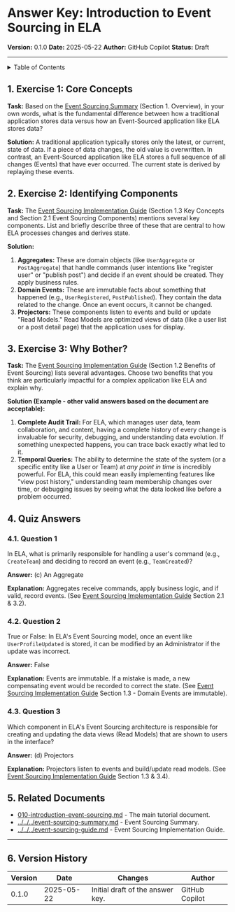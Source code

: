 <!-- filepath: /Users/s-a-c/nc/PhpstormProjects/ela-docs/docs/E_L_A/070-interactive-tutorials/050-event-sourcing/020-introduction-event-sourcing-answers.md -->
# Answer Key: Introduction to Event Sourcing in ELA

**Version:** 0.1.0
**Date:** 2025-05-22
**Author:** GitHub Copilot
**Status:** Draft

---

<details>
<summary>Table of Contents</summary>

- [Answer Key: Introduction to Event Sourcing in ELA](#answer-key-introduction-to-event-sourcing-in-ela)
  - [1. Exercise 1: Core Concepts](#1-exercise-1-core-concepts)
  - [2. Exercise 2: Identifying Components](#2-exercise-2-identifying-components)
  - [3. Exercise 3: Why Bother?](#3-exercise-3-why-bother)
  - [4. Quiz Answers](#4-quiz-answers)
    - [4.1. Question 1](#41-question-1)
    - [4.2. Question 2](#42-question-2)
    - [4.3. Question 3](#43-question-3)
  - [5. Related Documents](#5-related-documents)
  - [6. Version History](#6-version-history)

</details>

## 1. Exercise 1: Core Concepts

**Task:** Based on the [Event Sourcing Summary](../../../event-sourcing-summary.md) (Section 1. Overview), in your own words, what is the fundamental difference between how a traditional application stores data versus how an Event-Sourced application like ELA stores data?

**Solution:**
A traditional application typically stores only the latest, or current, state of data. If a piece of data changes, the old value is overwritten. In contrast, an Event-Sourced application like ELA stores a full sequence of all changes (Events) that have ever occurred. The current state is derived by replaying these events.

## 2. Exercise 2: Identifying Components

**Task:** The [Event Sourcing Implementation Guide](../../../event-sourcing-guide.md) (Section 1.3 Key Concepts and Section 2.1 Event Sourcing Components) mentions several key components. List and briefly describe three of these that are central to how ELA processes changes and derives state.

**Solution:**
1.  **Aggregates:** These are domain objects (like `UserAggregate` or `PostAggregate`) that handle commands (user intentions like "register user" or "publish post") and decide if an event should be created. They apply business rules.
2.  **Domain Events:** These are immutable facts about something that happened (e.g., `UserRegistered`, `PostPublished`). They contain the data related to the change. Once an event occurs, it cannot be changed.
3.  **Projectors:** These components listen to events and build or update "Read Models." Read Models are optimized views of data (like a user list or a post detail page) that the application uses for display.

## 3. Exercise 3: Why Bother?

**Task:** The [Event Sourcing Implementation Guide](../../../event-sourcing-guide.md) (Section 1.2 Benefits of Event Sourcing) lists several advantages. Choose two benefits that you think are particularly impactful for a complex application like ELA and explain why.

**Solution (Example - other valid answers based on the document are acceptable):**
1.  **Complete Audit Trail:** For ELA, which manages user data, team collaboration, and content, having a complete history of every change is invaluable for security, debugging, and understanding data evolution. If something unexpected happens, you can trace back exactly what led to it.
2.  **Temporal Queries:** The ability to determine the state of the system (or a specific entity like a User or Team) at *any point in time* is incredibly powerful. For ELA, this could mean easily implementing features like "view post history," understanding team membership changes over time, or debugging issues by seeing what the data looked like before a problem occurred.

## 4. Quiz Answers

### 4.1. Question 1

In ELA, what is primarily responsible for handling a user's command (e.g., `CreateTeam`) and deciding to record an event (e.g., `TeamCreated`)?

**Answer:** (c) An Aggregate

**Explanation:** Aggregates receive commands, apply business logic, and if valid, record events. (See [Event Sourcing Implementation Guide](../../../event-sourcing-guide.md) Section 2.1 & 3.2).

### 4.2. Question 2

True or False: In ELA's Event Sourcing model, once an event like `UserProfileUpdated` is stored, it can be modified by an Administrator if the update was incorrect.

**Answer:** False

**Explanation:** Events are immutable. If a mistake is made, a new compensating event would be recorded to correct the state. (See [Event Sourcing Implementation Guide](../../../event-sourcing-guide.md) Section 1.3 - Domain Events are immutable).

### 4.3. Question 3

Which component in ELA's Event Sourcing architecture is responsible for creating and updating the data views (Read Models) that are shown to users in the interface?

**Answer:** (d) Projectors

**Explanation:** Projectors listen to events and build/update read models. (See [Event Sourcing Implementation Guide](../../../event-sourcing-guide.md) Section 1.3 & 3.4).

## 5. Related Documents

- [010-introduction-event-sourcing.md](./010-introduction-event-sourcing.md) - The main tutorial document.
- [../../../event-sourcing-summary.md](../../../event-sourcing-summary.md) - Event Sourcing Summary.
- [../../../event-sourcing-guide.md](../../../event-sourcing-guide.md) - Event Sourcing Implementation Guide.

---

## 6. Version History

| Version | Date       | Changes                                      | Author          |
|---------|------------|----------------------------------------------|-----------------|
| 0.1.0   | 2025-05-22 | Initial draft of the answer key.             | GitHub Copilot  |
